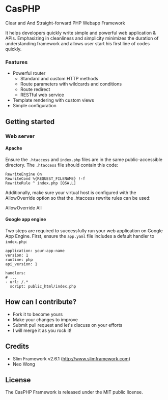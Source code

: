 # CasPHP

Clear and And Straight-forward PHP Webapp Framework

It helps developers quickly write simple and powerful web application & APIs. Emphasizing in cleanliness and simplicity minimizes the duration of understanding framework and allows user start his first line of codes quickly.

### Features

* Powerful router
    * Standard and custom HTTP methods
    * Route parameters with wildcards and conditions
    * Route redirect
    * RESTful web service
* Template rendering with custom views
* Simple configuration

## Getting started

### Web server

#### Apache

Ensure the `.htaccess` and `index.php` files are in the same public-accessible directory. The `.htaccess` file
should contain this code:

    RewriteEngine On
    RewriteCond %{REQUEST_FILENAME} !-f
    RewriteRule ^ index.php [QSA,L]

Additionally, make sure your virtual host is configured with the AllowOverride option so that the .htaccess rewrite rules can be used:

AllowOverride All
   
#### Google app engine

Two steps are required to successfully run your web application on Google App Engine. First, ensure the `app.yaml` file includes a default handler to `index.php`:

    application: your-app-name
    version: 1
    runtime: php
    api_version: 1
    
    handlers:
    # ...
    - url: /.*
      script: public_html/index.php

## How can I contribute?

* Fork it to become yours
* Make your changes to improve
* Submit pull request and let's discuss on your efforts
* I will merge it as you rock it!

## Credits

* Slim Framework v2.6.1 (http://www.slimframework.com)
* Neo Wong

## License

The CasPHP Framework is released under the MIT public license.
